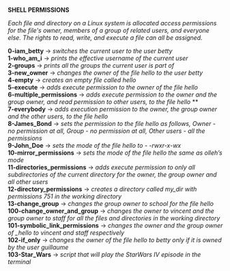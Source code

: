 **SHELL PERMISSIONS**

*Each file and directory on a Linux system is allocated access permissions for the file's owner, members of a group of related users, and everyone else. The rights to read, write, and execute a file can all be assigned.*

**0-iam_betty** -> *switches the current user to the user betty*  
**1-who_am_i** -> *prints the effective username of the current user*    
**2-groups** -> *prints all the groups the current user is part of*  
**3-new_owner** -> *changes the owner of the file hello to the user betty*  
**4-empty** -> *creates an empty file called hello*  
**5-execute** -> *adds execute permission to the owner of the file hello*  
**6-multiple_permissions** -> *adds execute permission to the owner and the group owner, and read permission to other users, to the file hello*
**  
**7-everybody** -> *adds execution permission to the owner, the group owner and the other users, to the file hello*  
**8-James_Bond** -> *sets the permission to the file hello as follows, Owner - no permission at all, Group - no permission at all, Other users - all the permissions*  
**9-John_Doe** -> *sets the mode of the file hello to - -rwxr-x-wx*  
**10-mirror_permissions** -> *sets the mode of the file hello the same as olleh’s mode*  
**11-directories_permissions** -> *adds execute permission to only all subdirectories of the current directory for the owner, the group owner and all other users*  
**12-directory_permissions** -> *creates a directory called my_dir with permissions 751 in the working directory*  
**13-change_group** -> *changes the group owner to school for the file hello*  
**100-change_owner_and_group** -> *changes the owner to vincent and the group owner to staff for all the files and directories in the working directory*  
**101-symbolic_link_permissions** -> *changes the owner and the group owner of _hello to vincent and staff respectively*  
**102-if_only** -> *changes the owner of the file hello to betty only if it is owned by the user guillaume*  
**103-Star_Wars** -> *script that will play the StarWars IV episode in the terminal*
